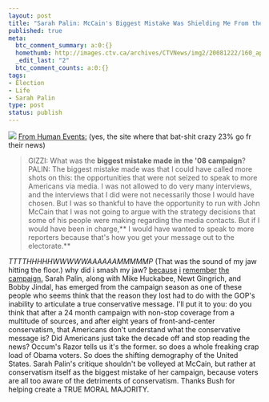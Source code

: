 ```yaml
--- 
layout: post
title: "Sarah Palin: McCain's Biggest Mistake Was Shielding Me From the Press"
published: true
meta: 
  btc_comment_summary: a:0:{}
  homethumb: http://images.ctv.ca/archives/CTVNews/img2/20081222/160_ap_SNL_081222.jpg
  _edit_last: "2"
  btc_comment_counts: a:0:{}
tags: 
- Election
- Life
- Sarah Palin
type: post
status: publish
---
```

![](http://www.capitolhillblue.com/cont/files/newsimages/100308palin.jpg) [From Human Events:](http://www.humanevents.com/article.php?id=29994) (yes, the site where that bat-shit crazy 23% go fr their news) 

> GIZZI: What was the **biggest mistake made in the '08 campaign**? PALIN: The biggest mistake made was that I could have called more shots on this: the opportunities that were not seized to speak to more Americans via media. I was not allowed to do very many interviews, and the interviews that I did were not necessarily those I would have chosen. But I was so thankful to have the opportunity to run with John McCain that I was not going to argue with the strategy decisions that some of his people were making regarding the media contacts. But if I would have been in charge,** I would have wanted to speak to more reporters because that's how you get your message out to the electorate.**

*TTTTHHHHHWWWWWAAAAAAMMMMMP* (That was the sound of my jaw hitting the floor.) why did i smash my jaw? [because](http://crooksandliars.com/2008/09/11/ready-to-lead-palin-doesnt-know-what-the-bush-doctrine-is) [i](http://www.crooksandliars.com/2008/09/30/omg-palin-cant-name-one-magazinenewspaper-she-reads/) [remember](http://crooksandliars.com/2008/10/02/brutal-palin-cant-name-a-single-supreme-court-case-she-disagrees-with-other-than-roe-v-wade) [the campaign.](http://crooksandliars.com/2008/08/29/sarah-palin-july-2008-i-dont-even-know-what-the-vice-president-does) Sarah Palin, along with Mike Huckabee, Newt Gingrich, and Bobby Jindal, has emerged from the campaign season as one of these people who seems think that the reason they lost had to do with the GOP's inability to articulate a true conservative message. I'll put it to you: do you think that after a 24 month campaign with non-stop coverage from a multitude of sources, and after eight years of front-and-center conservatism, that Americans don't understand what the conservative message is? Did Americans just take the decade off and stop reading the news? Occum's Razor tells us it's the former. so does a whole freaking crap load of Obama voters. So does the shifting demography of the United States. Sarah Palin's critique shouldn't be volleyed at McCain, but rather at conservatism itself as the biggest mistake of her campaign, because voters are all too aware of the detriments of conservatism. Thanks Bush for helping create a TRUE MORAL MAJORITY. 
